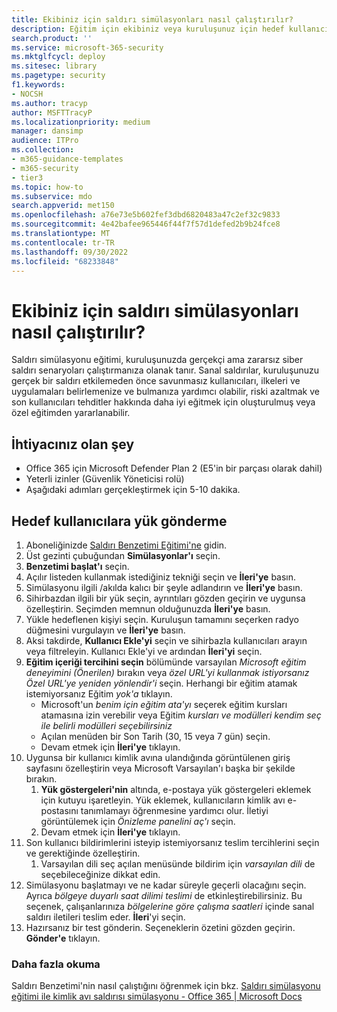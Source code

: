 ```yaml
---
title: Ekibiniz için saldırı simülasyonları nasıl çalıştırılır?
description: Eğitim için ekibiniz veya kuruluşunuz için hedef kullanıcılarınıza Saldırı Benzetimi yükü gönderme adımları. Sanal saldırılar, kuruluşunuzu gerçek bir saldırı etkilemeden önce savunmasız kullanıcıları, ilkeleri ve uygulamaları belirlemenize ve bulmanıza yardımcı olabilir.
search.product: ''
ms.service: microsoft-365-security
ms.mktglfcycl: deploy
ms.sitesec: library
ms.pagetype: security
f1.keywords:
- NOCSH
ms.author: tracyp
author: MSFTTracyP
ms.localizationpriority: medium
manager: dansimp
audience: ITPro
ms.collection:
- m365-guidance-templates
- m365-security
- tier3
ms.topic: how-to
ms.subservice: mdo
search.appverid: met150
ms.openlocfilehash: a76e73e5b602fef3dbd6820483a47c2ef32c9833
ms.sourcegitcommit: 4e42bafee965446f44f7f57d1defed2b9b24fce8
ms.translationtype: MT
ms.contentlocale: tr-TR
ms.lasthandoff: 09/30/2022
ms.locfileid: "68233848"
---
```

# <a name="how-to-run-attack-simulations-for-your-team"></a>Ekibiniz için saldırı simülasyonları nasıl çalıştırılır?

Saldırı simülasyonu eğitimi, kuruluşunuzda gerçekçi ama zararsız siber saldırı senaryoları çalıştırmanıza olanak tanır. Sanal saldırılar, kuruluşunuzu gerçek bir saldırı etkilemeden önce savunmasız kullanıcıları, ilkeleri ve uygulamaları belirlemenize ve bulmanıza yardımcı olabilir, riski azaltmak ve son kullanıcıları tehditler hakkında daha iyi eğitmek için oluşturulmuş veya özel eğitimden yararlanabilir.

## <a name="what-youll-need"></a>İhtiyacınız olan şey

- Office 365 için Microsoft Defender Plan 2 (E5'in bir parçası olarak dahil)
- Yeterli izinler (Güvenlik Yöneticisi rolü)
- Aşağıdaki adımları gerçekleştirmek için 5-10 dakika.

## <a name="send-a-payload-to-target-users"></a>Hedef kullanıcılara yük gönderme

1. Aboneliğinizde [Saldırı Benzetimi Eğitimi'ne](https://security.microsoft.com/attacksimulator ) gidin.
1. Üst gezinti çubuğundan **Simülasyonlar'ı** seçin.
1. **Benzetimi başlat'ı** seçin.
1. Açılır listeden kullanmak istediğiniz tekniği seçin ve **İleri'ye** basın.
1. Simülasyonu ilgili /akılda kalıcı bir şeyle adlandırın ve **İleri'ye** basın.
1. Sihirbazdan ilgili bir yük seçin, ayrıntıları gözden geçirin ve uygunsa özelleştirin. Seçimden memnun olduğunuzda **İleri'ye** basın.
1. Yükle hedeflenen kişiyi seçin. Kuruluşun tamamını seçerken radyo düğmesini vurgulayın ve **İleri'ye** basın.
1. Aksi takdirde, **Kullanıcı Ekle'yi** seçin ve sihirbazla kullanıcıları arayın veya filtreleyin. Kullanıcı Ekle'yi ve ardından **İleri'yi** seçin.
1. **Eğitim içeriği tercihini seçin** bölümünde varsayılan *Microsoft eğitim deneyimini (Önerilen)* bırakın veya *özel URL'yi kullanmak istiyorsanız Özel URL'ye yeniden yönlendir'i* seçin. Herhangi bir eğitim atamak istemiyorsanız Eğitim *yok'a* tıklayın.
    - Microsoft'un *benim için eğitim ata'yı* seçerek eğitim kursları atamasına izin verebilir veya Eğitim *kursları ve modülleri kendim seç ile belirli modülleri seçebilirsiniz*
    - Açılan menüden bir Son Tarih (30, 15 veya 7 gün) seçin.
    - Devam etmek için **İleri'ye** tıklayın.
1. Uygunsa bir kullanıcı kimlik avına ulandığında görüntülenen giriş sayfasını özelleştirin veya Microsoft Varsayılan'ı başka bir şekilde bırakın.
    1. **Yük göstergeleri'nin** altında, e-postaya yük göstergeleri eklemek için kutuyu işaretleyin. Yük eklemek, kullanıcıların kimlik avı e-postasını tanımlamayı öğrenmesine yardımcı olur. İletiyi görüntülemek için *Önizleme panelini aç'ı* seçin.
    1. Devam etmek için **İleri'ye** tıklayın.
1. Son kullanıcı bildirimlerini isteyip istemiyorsanız teslim tercihlerini seçin ve gerektiğinde özelleştirin.
    1. Varsayılan dili seç açılan menüsünde bildirim için *varsayılan dili* de seçebileceğinize  dikkat edin.
1. Simülasyonu başlatmayı ve ne kadar süreyle geçerli olacağını seçin. Ayrıca *bölgeye duyarlı saat dilimi teslimi* de etkinleştirebilirsiniz. Bu seçenek, çalışanlarınıza *bölgelerine göre çalışma saatleri* içinde sanal saldırı iletileri teslim eder. **İleri**'yi seçin.
1. Hazırsanız bir test gönderin. Seçeneklerin özetini gözden geçirin. **Gönder'e** tıklayın.

### <a name="further-reading"></a>Daha fazla okuma

Saldırı Benzetimi'nin nasıl çalıştığını öğrenmek için bkz. [Saldırı simülasyonu eğitimi ile kimlik avı saldırısı simülasyonu - Office 365 | Microsoft Docs](../../office-365-security/attack-simulation-training.md)

